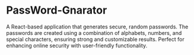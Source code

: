 # PassWord-Gnarator
A React-based application that generates secure, random passwords. The passwords are created using a combination of alphabets, numbers, and special characters, ensuring strong and customizable results. Perfect for enhancing online security with user-friendly functionality.
